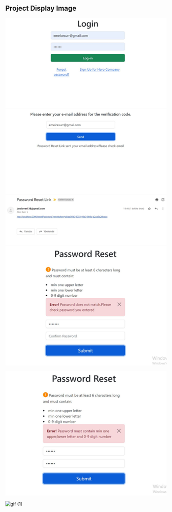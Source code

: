 ## Project Display Image


 <a href="https://github.com/emelyilmaz/React-js-E-Commerce-Project/blob/main/images/1.JPG" target="_blank">
<img src="https://github.com/emelyilmaz/React-js-E-Commerce-Project/blob/main/images/1.JPG" width="700" style="max-width:100%;"></a>



 <a href="https://github.com/emelyilmaz/React-js-E-Commerce-Project/blob/main/images/2.JPG" target="_blank">
<img src="https://github.com/emelyilmaz/React-js-E-Commerce-Project/blob/main/images/2.JPG" width="700" style="max-width:100%;"></a>



 <a href="https://github.com/emelyilmaz/React-js-E-Commerce-Project/blob/main/images/3.JPG" target="_blank">
<img src="https://github.com/emelyilmaz/React-js-E-Commerce-Project/blob/main/images/3.JPG" width="700" style="max-width:100%;"></a>



 <a href="https://github.com/emelyilmaz/React-js-E-Commerce-Project/blob/main/images/4.JPG" target="_blank">
<img src="https://github.com/emelyilmaz/React-js-E-Commerce-Project/blob/main/images/4.JPG" width="700" style="max-width:100%;"></a>
</p>

<p>
 <a href="https://github.com/emelyilmaz/React-js-E-Commerce-Project/blob/main/images/5.JPG" target="_blank">
<img src="https://github.com/emelyilmaz/React-js-E-Commerce-Project/blob/main/images/5.JPG" width="700" style="max-width:100%;"></a>
</p>

![gif (1)](https://user-images.githubusercontent.com/61032852/177565183-003d20f8-4b70-489d-9fc9-eb41874ae514.gif)
